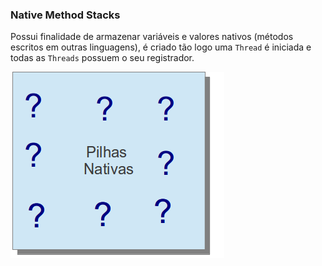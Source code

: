### Native Method Stacks


Possui finalidade de armazenar variáveis e valores nativos (métodos escritos em outras linguagens), é criado tão logo uma `Thread` é iniciada e todas as `Threads` possuem o seu registrador.


![Pilha nativa](imagens/chapter_3_7.png)